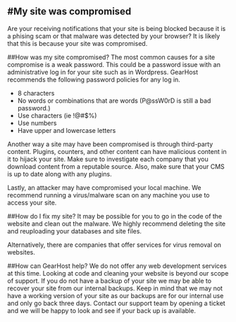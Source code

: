 #My site was compromised
---
Are your receiving notifications that your site is being blocked because it is a phising scam or that malware was detected by your browser? It is likely that this is because your site was compromised.

##How was my site compromised?
The most common causes for a site compromise is a weak password. This could be a  password issue with an administrative log in for your site such as in Wordpress. GearHost recommends the following password policies for any log in.

- 8 characters
- No words or combinations that are words (P@ssW0rD is still a bad password.) 
- Use characters (ie !@#$%)
- Use numbers
- Have upper and lowercase letters

Another way a site may have been compromised is through third-party content. Plugins, counters, and other content can have malicious content in it to hijack your site. Make sure to investigate each company that you download content from a reputable source. Also, make sure that your CMS is up to date along with any plugins.

Lastly, an attacker may have compromised your local machine. We recommend running a virus/malware scan on any machine you use to access your site.   
  
##How do I fix my site?
It may be possible for you to go in the code of the website and clean out the malware. We highly recommend deleting the site and reuploading your databases and site files.

Alternatively, there are companies that offer services for virus removal on websites.

##How can GearHost help?
 We do not offer any web development services at this time. Looking at code and cleaning your website is  beyond our scope of support. If you do not have a backup of your site we may be able to recover your site from our internal backups. Keep in mind that we may not have a working version of your site as our backups are for our internal use and only go back three days. Contact our support team by opening a ticket and we will be happy to look and see if your back up is available.    